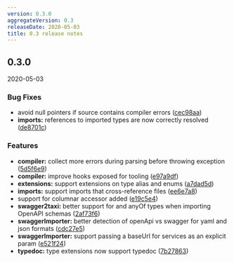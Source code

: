 ```yaml
---
version: 0.3.0
aggregateVersion: 0.3
releaseDate: 2020-05-03
title: 0.3 release notes
---
```

## 0.3.0
2020-05-03

### Bug Fixes

* avoid null pointers if source contains compiler errors ([cec98aa](https://gitlab.com/taxi-lang/taxi-lang/commit/cec98aa4da7994f2f0db92ea00421870d421724a))
* **imports:** references to imported types are now correctly resolved ([de8701c](https://gitlab.com/taxi-lang/taxi-lang/commit/de8701c002d3e92d46760431c8c0a85e12f04c5e))


### Features

* **compiler:** collect more errors during parsing before throwing exception ([5d5f6e9](https://gitlab.com/taxi-lang/taxi-lang/commit/5d5f6e936af5ae983e9cf6a8ef9e428dc707295e))
* **compiler:** improve hooks exposed for tooling ([e97a9df](https://gitlab.com/taxi-lang/taxi-lang/commit/e97a9df8d0b7ad8c93f8171181fe50dc9cee20b1))
* **extensions:** support extensions on type alias and enums ([a7dad5d](https://gitlab.com/taxi-lang/taxi-lang/commit/a7dad5d137051a92364358766d3d6539a6791f95))
* **imports:** support imports that cross-reference files ([ee6e7a8](https://gitlab.com/taxi-lang/taxi-lang/commit/ee6e7a88c2f1f4d850cb67921e23ea2fec5f494b))
* support for columnar accessor added ([e19c5e4](https://gitlab.com/taxi-lang/taxi-lang/commit/e19c5e4fa312c8337c2babb834d934fb7e1bbea9))
* **swagger2taxi:** better support for  and anyOf types when importing OpenAPI schemas ([2af73f6](https://gitlab.com/taxi-lang/taxi-lang/commit/2af73f64d76090ded0fc186c6a869388f5b33797))
* **swaggerImporter:** better detection of openApi vs swagger for yaml and json formats ([cdc27e5](https://gitlab.com/taxi-lang/taxi-lang/commit/cdc27e59a071847702fd0ce831820f66685c07f4))
* **swaggerImporter:** support passing a baseUrl for services as an explicit param ([e521f24](https://gitlab.com/taxi-lang/taxi-lang/commit/e521f2475f4b9a320c77c9b355cd1f8afe5db43b))
* **typedoc:** type extensions now support typedoc ([7b27863](https://gitlab.com/taxi-lang/taxi-lang/commit/7b2786356f712fed9e72c855e1bb2d31ccfdcfb8))



